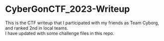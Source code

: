 # CyberGonCTF_2023-Writeup
This is the CTF writeup that I participated with my friends as Team Cyborg, and ranked 2nd in local teams. </br>
I have updated with some challenge files in this repo. 
